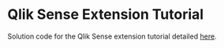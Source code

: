 Qlik Sense Extension Tutorial
================================================================================
Solution code for the Qlik Sense extension tutorial detailed [here](http://blog.axc.net/?p=1617).